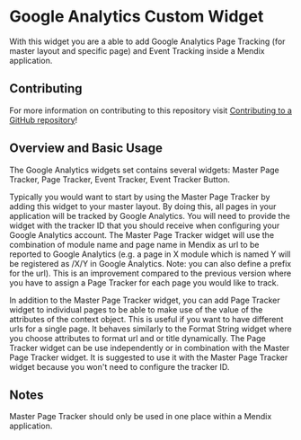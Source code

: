 # Google Analytics Custom Widget

With this widget you are a able to add Google Analytics Page Tracking (for master layout and specific page) and Event Tracking inside a Mendix application.

## Contributing

For more information on contributing to this repository visit [Contributing to a GitHub repository](https://world.mendix.com/display/howto50/Contributing+to+a+GitHub+repository)!

## Overview and Basic Usage

The Google Analytics widgets set contains several widgets: Master Page Tracker, Page Tracker, Event Tracker, Event Tracker Button.

Typically you would want to start by using the Master Page Tracker by adding this widget to your master layout. By doing this, all pages in your application will be tracked by Google Analytics. You will need to provide the widget with the tracker ID that you should receive when configuring your Google Analytics account. The Master Page Tracker widget will use the combination of module name and page name in Mendix as url to be reported to Google Analytics (e.g. a page in X module which is named Y will be registered as /X/Y in Google Analytics. Note: you can also define a prefix for the url). This is an improvement compared to the previous version where you have to assign a Page Tracker for each page you would like to track.

In addition to the Master Page Tracker widget, you can add Page Tracker widget to individual pages to be able to make use of the value of the attributes of the context object. This is useful if you want to have different urls for a single page. It behaves similarly to the Format String widget where you choose attributes to format url and or title dynamically. The Page Tracker widget can be use independently or in combination with the Master Page Tracker widget. It is suggested to use it with the Master Page Tracker widget because you won't need to configure the tracker ID.

## Notes

Master Page Tracker should only be used in one place within a Mendix application.
